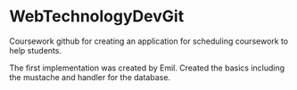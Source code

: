 # WebTechnologyDevGit
Coursework github for creating an application for scheduling coursework to help students.

The first implementation was created by Emil. Created the basics including the mustache and handler for the database.

